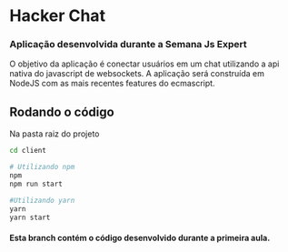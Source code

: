 # Hacker Chat

### Aplicação desenvolvida durante a Semana Js Expert

O objetivo da aplicação é conectar usuários em um chat utilizando a api nativa do javascript de websockets. A aplicação será construída em NodeJS com as mais recentes features do ecmascript.

## Rodando o código
Na pasta raiz do projeto

```bash
cd client

# Utilizando npm
npm
npm run start

#Utilizando yarn
yarn
yarn start
```

#### Esta branch contém o código desenvolvido durante a primeira aula.
